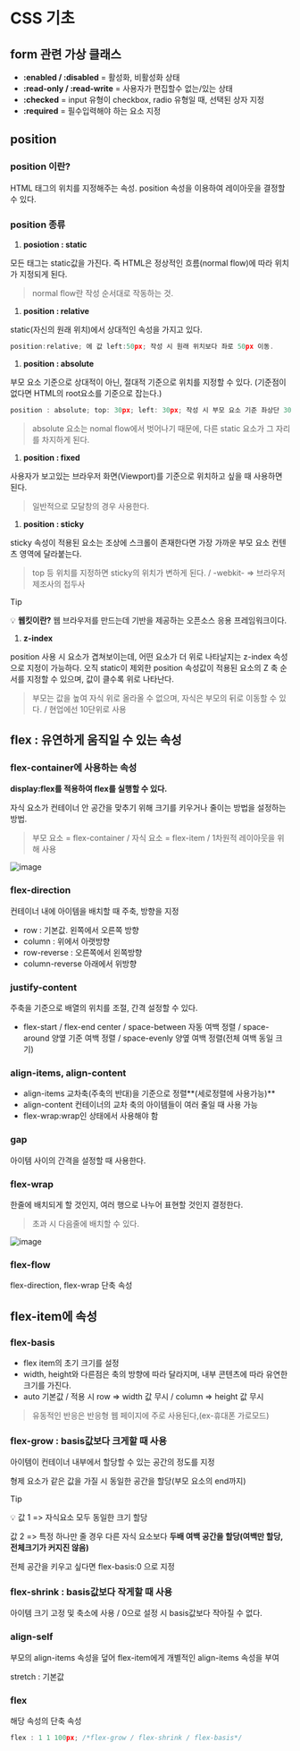 # **CSS 기초**

## **form 관련 가상 클래스**

- **:enabled / :disabled** = 활성화, 비활성화 상태
- **:read-only / :read-write** = 사용자가 편집할수 없는/있는 상태
- **:checked** = input 유형이 checkbox, radio 유형일 때, 선택된 상자 지정
- **:required** = 필수입력해야 하는 요소 지정

## **position**


### **position 이란?**

HTML 태그의 위치를 지정해주는 속성. position 속성을 이용하여 레이아웃을 결정할 수 있다.

### **position 종류**

1. **posiotion : static**

모든 태그는 static값을 가진다. 즉 HTML은 정상적인 흐름(normal flow)에 따라 위치가 지정되게 된다.

> normal flow란 작성 순서대로 작동하는 것.
> 

1. **position : relative**

static(자신의 원래 위치)에서 상대적인 속성을 가지고 있다.

```jsx
position:relative; 에 값 left:50px; 작성 시 원래 위치보다 좌로 50px 이동.
```

1. **position : absolute**

부모 요소 기준으로 상대적이 아닌, 절대적 기준으로 위치를 지정할 수 있다. (기준점이 없다면 HTML의 root요소를 기준으로 잡는다.)

```jsx
position : absolute; top: 30px; left: 30px; 작성 시 부모 요소 기준 좌상단 30px 이동.
```

> absolute 요소는 nomal flow에서 벗어나기 때문에, 다른 static 요소가 그 자리를 차지하게 된다.
> 

1. **position : fixed**

사용자가 보고있는 브라우저 화면(Viewport)를 기준으로 위치하고 싶을 때 사용하면 된다.

> 일반적으로 모달창의 경우 사용한다.
> 

1. **position : sticky**

sticky 속성이 적용된 요소는 조상에 스크롤이 존재한다면 가장 가까운 부모 요소 컨텐츠 영역에 달라붙는다.

> top 등 위치를 지정하면 sticky의 위치가 변하게 된다. / -webkit- => 브라우저 제조사의 접두사
> 

> [!Tip]
> 💡 **웹킷이란?**  웹 브라우저를 만드는데 기반을 제공하는 오픈소스 응용 프레임워크이다.

1. **z-index**

position 사용 시 요소가 겹쳐보이는데, 어떤 요소가 더 위로 나타날지는 z-index 속성으로 지정이 가능하다. 오직 static이 제외한 position 속성값이 적용된 요소의 Z 축 순서를 지정할 수 있으며, 값이 클수록 위로 나타난다.

> 부모는 값을 높여 자식 위로 올라올 수 없으며, 자식은 부모의 뒤로 이동할 수 있다. / 현업에선 10단위로 사용
> 

## **flex : 유연하게 움직일 수 있는 속성**


### **flex-container에 사용하는 속성**

**display:flex를 적용하여 flex를 실행할 수 있다.**

자식 요소가 컨테이너 안 공간을 맞추기 위해 크기를 키우거나 줄이는 방법을 설정하는 방법.

> 부모 요소 = flex-container / 자식 요소 = flex-item / 1차원적 레이아웃을 위해 사용
> 

![image](https://github.com/YoHanKi/Today-I-Learned/assets/139758405/41710226-152a-49b6-9297-784756057afd)


### **flex-direction**

컨테이너 내에 아이템을 배치할 때 주축, 방향을 지정

- row : 기본값. 왼쪽에서 오른쪽 방향
- column : 위에서 아랫방향
- row-reverse : 오른쪽에서 왼쪽방향
- column-reverse 아래에서 위방향

### **justify-content**

주축을 기준으로 배열의 위치를 조절, 간격 설정할 수 있다.

- flex-start / flex-end center / space-between 자동 여백 정렬 / space-around 양옆 기준 여백 정렬 / space-evenly 양옆 여백 정렬(전체 여백 동일 크기)

### **align-items, align-content**

- align-items 교차축(주축의 반대)을 기준으로 정렬**(세로정렬에 사용가능)**
- align-content 컨테이너의 교차 축의 아이템들이 여러 줄일 때 사용 가능
- flex-wrap:wrap인 상태에서 사용해야 함

### **gap**

아이템 사이의 간격을 설정할 때 사용한다.

### **flex-wrap**

한줄에 배치되게 할 것인지, 여러 행으로 나누어 표현할 것인지 결정한다.

> 초과 시 다음줄에 배치할 수 있다.
> 

![image](https://github.com/YoHanKi/Today-I-Learned/assets/139758405/232dda31-690c-482f-983f-a97a50a0c9b1)

### **flex-flow**

flex-direction, flex-wrap 단축 속성

## **flex-item에 속성**

### flex-basis

- flex item의 초기 크기를 설정
- width, height와 다른점은 축의 방향에 따라 달라지며, 내부 콘텐츠에 따라 유연한 크기를 가진다.
- auto 기본값 / 적용 시 row => width 값 무시 / column => height 값 무시

> 유동적인 반응은 반응형 웹 페이지에 주로 사용된다,(ex-휴대폰 가로모드)
> 

### **flex-grow : basis값보다 크게할 때 사용**

아이템이 컨테이너 내부에서 할당할 수 있는 공간의 정도를 지정

형제 요소가 같은 값을 가질 시 동일한 공간을 할당(부모 요소의 end까지)

> [!Tip]
> 💡 값 1 => 자식요소 모두 동일한 크기 할당
> 
> 값 2 => 특정 하나만 줄 경우 다른 자식 요소보다 **두배 여백 공간을 할당(여백만 할당, 전체크기가 커지진 않음)**
> 
> 전체 공간을 키우고 싶다면 flex-basis:0 으로 지정

### **flex-shrink : basis값보다 작게할 때 사용**

아이템 크기 고정 및 축소에 사용 / 0으로 설정 시 basis값보다 작아질 수 없다.

### **align-self**

부모의 align-items 속성을 덮어 flex-item에게 개별적인 align-items 속성을 부여

stretch : 기본값

### **flex**

해당 속성의 단축 속성

```jsx
flex : 1 1 100px; /*flex-grow / flex-shrink / flex-basis*/
```
